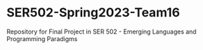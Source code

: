 # SER502-Spring2023-Team16
Repository for Final Project in SER 502 - Emerging Languages and Programming Paradigms
